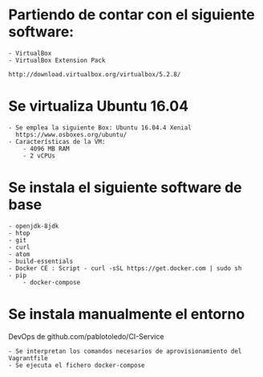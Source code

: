 # Partiendo de contar con el siguiente software:
	- VirtualBox
	- VirtualBox Extension Pack 

	http://download.virtualbox.org/virtualbox/5.2.8/

# Se virtualiza Ubuntu 16.04
	- Se emplea la siguiente Box: Ubuntu 16.04.4 Xenial
	  https://www.osboxes.org/ubuntu/
	- Características de la VM:
		- 4096 MB RAM
		- 2 vCPUs

# Se instala el siguiente software de base
	- openjdk-8jdk
	- htop
	- git
	- curl 
	- atom 
	- build-essentials
	- Docker CE : Script - curl -sSL https://get.docker.com | sudo sh
	- pip
		- docker-compose

 
# Se instala manualmente el entorno	
DevOps de github.com/pablotoledo/CI-Service

	- Se interpretan los comandos necesarios de aprovisionamiento del Vagrantfile
	- Se ejecuta el fichero docker-compose
